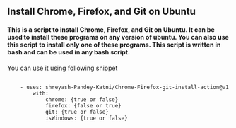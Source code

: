 ## Install Chrome, Firefox, and Git on Ubuntu

#### This is a script to install Chrome, Firefox, and Git on Ubuntu. It can be used to install these programs on any version of ubuntu. You can also use this script to install only one of these programs. This script is written in bash and can be used in any bash script.

You can use it using following snippet 

```

    - uses: shreyash-Pandey-Katni/Chrome-Firefox-git-install-action@v1
        with:
            chrome: {true or false}
            firefox: {false or true}
            git: {true or false}
            isWindows: {true or false}
```

